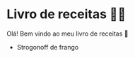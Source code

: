 # Livro de receitas :woman_cook:

Olá! Bem vindo ao meu livro de receitas :cookie:

- Strogonoff de frango